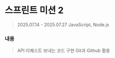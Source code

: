 # 스프린트 미션 2
> 2025.07.14 - 2025.07.27
> JavaScript, Node.js
### 내용
> API 리퀘스트 보내는 코드 구현
> Git과 Github 활용

